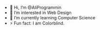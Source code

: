 - 👋 Hi, I’m @AliProgrammin
- 👀 I’m interested in Web Design
- 🌱 I’m currently learning Computer Science
- ⚡ Fun fact: I am Colorblind.

<!---
AliProgrammin/AliProgrammin is a ✨ special ✨ repository because its `README.md` (this file) appears on your GitHub profile.
You can click the Preview link to take a look at your changes.
--->
